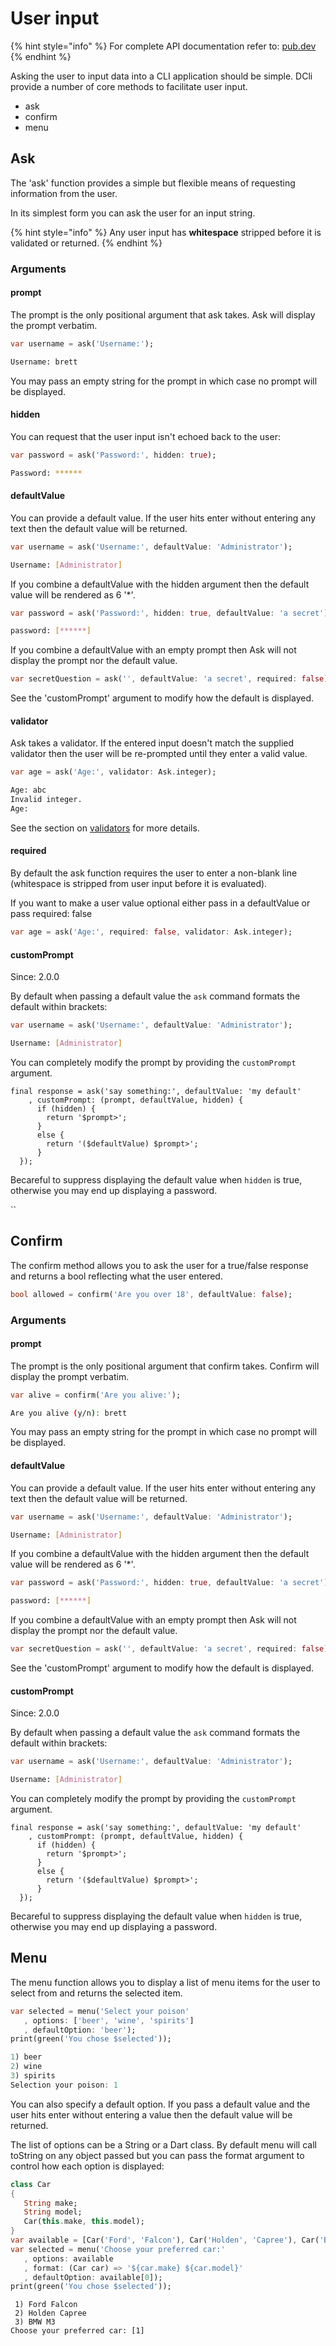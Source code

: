 # User input

{% hint style="info" %}
For complete API documentation refer to: [pub.dev](https://pub.dev/documentation/dcli/latest/dcli/dcli-library.html)
{% endhint %}

Asking the user to input data into a CLI application should be simple. DCli provide a number of core methods to facilitate user input.

* ask
* confirm
* menu

## Ask

The 'ask' function provides a simple but flexible means of requesting information from the user.

In its simplest form you can ask the user for an input string.

{% hint style="info" %}
Any user input has **whitespace** stripped before it is validated or returned.
{% endhint %}

### Arguments

#### prompt

The prompt is the only positional argument that ask takes. Ask will display the prompt verbatim.

```dart
var username = ask('Username:');
```

```bash
Username: brett
```

You may pass an empty string for the prompt in which case no prompt will be displayed.

#### hidden

You can request that the user input isn't echoed back to the user:

```dart
var password = ask('Password:', hidden: true);
```

```bash
Password: ******
```

#### defaultValue

You can provide a default value. If the user hits enter without entering any text then the default value will be returned.

```dart
var username = ask('Username:', defaultValue: 'Administrator');
```

```bash
Username: [Administrator]
```

If you combine a defaultValue with the hidden argument then the default value will be rendered as 6 '\*'.

```dart
var password = ask('Password:', hidden: true, defaultValue: 'a secret');
```

```bash
password: [******] 
```

If you combine a defaultValue with an empty prompt then Ask will not display the prompt nor the default value.

```dart
var secretQuestion = ask('', defaultValue: 'a secret', required: false);
```

See the 'customPrompt' argument to modify how the default is displayed.

#### validator

Ask takes a validator. If the entered input doesn't match the supplied validator then the user will be re-prompted until they enter a valid value.

```dart
var age = ask('Age:', validator: Ask.integer);
```

```bash
Age: abc
Invalid integer.
Age:
```

See the section on [validators](ask-validators.md) for more details.

#### required

By default the ask function requires the user to enter a non-blank line (whitespace is stripped from user input before it is evaluated).

If you want to make a user value optional either pass in a defaultValue or pass required: false

```dart
var age = ask('Age:', required: false, validator: Ask.integer);
```

#### customPrompt

Since: 2.0.0

By default when passing a default value the `ask` command formats the default within brackets:

```dart
var username = ask('Username:', defaultValue: 'Administrator');
```

```bash
Username: [Administrator]
```

You can completely modify the prompt by providing the `customPrompt` argument.

```
final response = ask('say something:', defaultValue: 'my default'
    , customPrompt: (prompt, defaultValue, hidden) { 
      if (hidden) { 
        return '$prompt>'; 
      } 
      else { 
        return '($defaultValue) $prompt>'; 
      } 
  });
```

Becareful to suppress displaying the default value when `hidden` is true, otherwise you may end up displaying a password.

``

## Confirm

The confirm method allows you to ask the user for a true/false response and returns a bool reflecting what the user entered.

```dart
bool allowed = confirm('Are you over 18', defaultValue: false);
```

### Arguments

#### prompt

The prompt is the only positional argument that confirm takes. Confirm will display the prompt verbatim.

```dart
var alive = confirm('Are you alive:');
```

```bash
Are you alive (y/n): brett
```

You may pass an empty string for the prompt in which case no prompt will be displayed.

#### defaultValue

You can provide a default value. If the user hits enter without entering any text then the default value will be returned.

```dart
var username = ask('Username:', defaultValue: 'Administrator');
```

```bash
Username: [Administrator]
```

If you combine a defaultValue with the hidden argument then the default value will be rendered as 6 '\*'.

```dart
var password = ask('Password:', hidden: true, defaultValue: 'a secret');
```

```bash
password: [******] 
```

If you combine a defaultValue with an empty prompt then Ask will not display the prompt nor the default value.

```dart
var secretQuestion = ask('', defaultValue: 'a secret', required: false);
```

See the 'customPrompt' argument to modify how the default is displayed.

#### customPrompt

Since: 2.0.0

By default when passing a default value the `ask` command formats the default within brackets:

```dart
var username = ask('Username:', defaultValue: 'Administrator');
```

```bash
Username: [Administrator]
```

You can completely modify the prompt by providing the `customPrompt` argument.

```
final response = ask('say something:', defaultValue: 'my default'
    , customPrompt: (prompt, defaultValue, hidden) { 
      if (hidden) { 
        return '$prompt>'; 
      } 
      else { 
        return '($defaultValue) $prompt>'; 
      } 
  });
```

Becareful to suppress displaying the default value when `hidden` is true, otherwise you may end up displaying a password.

## Menu

The menu function allows you to display a list of menu items for the user to select from and returns the selected item.

```dart
var selected = menu('Select your poison'
   , options: ['beer', 'wine', 'spirits']
   , defaultOption: 'beer');
print(green('You chose $selected'));
```

```dart
1) beer
2) wine
3) spirits
Selection your poison: 1
```

You can also specify a default option. If you pass a default value and the user hits enter without entering a value then the default value will be returned.

The list of options can be a String or a Dart class. By default menu will call toString on any object passed but you can pass the format argument to control how each option is displayed:

```dart
class Car
{
   String make;
   String model;
   Car(this.make, this.model);
}
var available = [Car('Ford', 'Falcon'), Car('Holden', 'Capree'), Car('BMW', 'M3')];
var selected = menu('Choose your preferred car:'
   , options: available
   , format: (Car car) => '${car.make} ${car.model}'
   , defaultOption: available[0]);
print(green('You chose $selected'));
```

```
 1) Ford Falcon
 2) Holden Capree
 3) BMW M3
Choose your preferred car: [1] 
```
